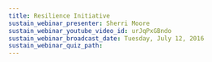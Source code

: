 ```yaml
---
title: Resilience Initiative
sustain_webinar_presenter: Sherri Moore
sustain_webinar_youtube_video_id: urJqPxGBndo
sustain_webinar_broadcast_date: Tuesday, July 12, 2016
sustain_webinar_quiz_path:
---
```

